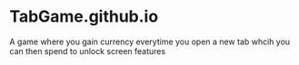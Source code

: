 # TabGame.github.io
A game where you gain currency everytime you open a new tab whcih you can then spend to unlock screen features
